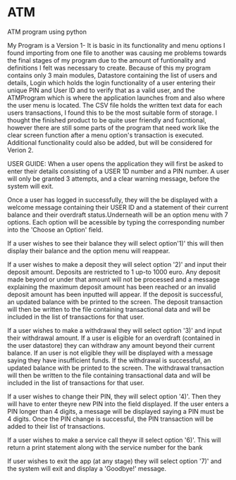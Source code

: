 # ATM
ATM program using python

My Program is a Version 1- It is basic in its functionality and menu options 
I found importing from one file to another was causing me problems towards the final stages of my program due to the amount of funtionality and definitions I felt was necessary to create. Because of this my program contains only 3 main modules, Datastore containing the list of users and details, Login which holds the login functionality of a user entering their unique PIN and User ID and to verify that as a valid user, and the ATMProgram which is where the application launches from and also where the user menu is located. The CSV file holds the written text data for each users transactions, I found this to be the most suitable form of storage.
I thought the finished product to be quite user friendly and fucntional, however there are still some parts of the program that need work like the clear screen function after a menu option's transaction is executed. Additional functionality could also be added, but will be considered for Verion 2.

USER GUIDE:
When a user opens the application they will first be asked to enter their details consisting of a USER 1D number and a PIN number. A user will only be granted 3 attempts, and a clear warning message, before the system will exit. 

Once a user has logged in successfully, they will the be displayed with a welcome message containing their USER ID and a statement of their current balance and their overdraft status.Underneath will be an option menu with 7 options.
Each option will be acessible by typing the corresponding number into the 'Choose an Option' field.

If a user wishes to see their balance they will select option'1)' this will then display their balance and the option menu will reappear.

If a user wishes to make a deposit they will select option '2)' and input their deposit amount. Deposits are restricted to 1 up-to 1000 euro. Any deposit made beyond or under that amount will not be processed and a message explaining the maximum deposit amount has been reached or an invalid deposit amount has been inputted will appear. If the deposit is successful, an updated balance with be printed to the screen. The deposit transaction will then be written to the file containing transactional data and will be included in the list of transactions for that user.

If a user wishes to make a withdrawal they will select option '3)' and input their withdrawal amount. If a user is eligible for an overdraft (contained in the user datastore) they can withdraw any amount beyond their current balance. If an user is not eligible they will be displayed with a message saying they have insufficient funds. If the withdrawal is successful, an updated balance with be printed to the screen. The withdrawal transaction will then be written to the file containing transactional data and will be included in the list of transactions for that user.

If a user wishes to change their PIN, they will select option '4)'. Then they will have to enter theyre new PIN into the field displayed. If the user enters a PIN longer than 4 digits, a message will be displayed saying a PIN must be 4 digits. Once the PIN change is successful, the PIN transaction will be added to their list of transactions.

If a user wishes to make a service call theyw ill select option '6)'. This will return a print statement along with the service number for the bank

If user wishes to exit the app (at any stage) they will select option '7)' and the system will exit and display a 'Goodbye!' message.


